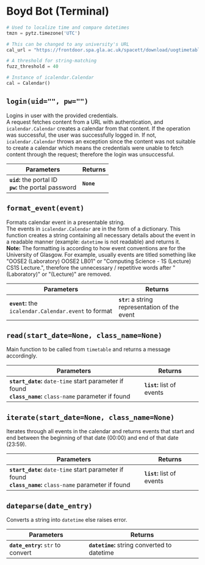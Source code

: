 # Boyd Bot (Terminal)

```python
# Used to localize time and compare datetimes
tmzn = pytz.timezone('UTC')

# This can be changed to any university's URL
cal_url = "https://frontdoor.spa.gla.ac.uk/spacett/download/uogtimetable.ics" 

# A threshold for string-matching
fuzz_threshold = 40

# Instance of icalendar.Calendar
cal = Calendar()
```


## `login(uid="", pw="")`

Logins in user with the provided credentials. <br>
A request fetches content from a URL with authentication, and `icalendar.Calendar` creates a calendar from that content. If the operation was successful, the user was successfully logged in. If not, `icalendar.Calendar` throws an exception since the content was not suitable to create a calendar which means the credentials were unable to fetch content through the request; therefore the login was unsuccessful.

|                         Parameters                        |   Returns  |
|-----------------------------------------------------------|------------|
| **`uid`:** the portal ID<br>**`pw`:** the portal password | **`None`** |



## `format_event(event)`

Formats calendar event in a presentable string. <br>
The events in `icalendar.Calendar` are in the form of a dictionary. This function creates a string containing all necessary details about the event in a readable manner (example: `datetime` is not readable) and returns it. <br>
**Note:** The formatting is according to how event conventions are for the University of Glasgow. For example, usually events are titled something like "OOSE2 (Laboratory) OOSE2 LB01" or "Computing Science - 1S (Lecture) CS1S Lecture.", therefore the unnecessary / repetitive words after "(Laboratory)" or "(Lecture)" are removed.


|                       Parameters                      |                    Returns                      |
|-------------------------------------------------------|-------------------------------------------------|
| **`event`:** the `icalendar.Calendar.event` to format | **`str`:** a string representation of the event |



## `read(start_date=None, class_name=None)`

Main function to be called from `timetable` and returns a message accordingly.

|                                                  Parameters                                                 |          Returns           |
|-------------------------------------------------------------------------------------------------------------|----------------------------|
| **`start_date`:** `date-time` start parameter if found<br>**`class_name`:** `class-name` parameter if found | **`list`:** list of events |



## `iterate(start_date=None, class_name=None)`

Iterates through all events in the calendar and returns events that start and end between the beginning of that date (00:00) and end of that date (23:59).

|                                                   Parameters                                                |          Returns           |
|-------------------------------------------------------------------------------------------------------------|----------------------------|
| **`start_date`:** `date-time` start parameter if found<br>**`class_name`:** `class-name` parameter if found | **`list`:** list of events |



## `dateparse(date_entry)`

Converts a string into `datetime` else raises error.

|             Parameters             |                   Returns                    |
|------------------------------------|----------------------------------------------|
| **`date_entry`:** `str` to convert | **`datetime`:** string converted to datetime |